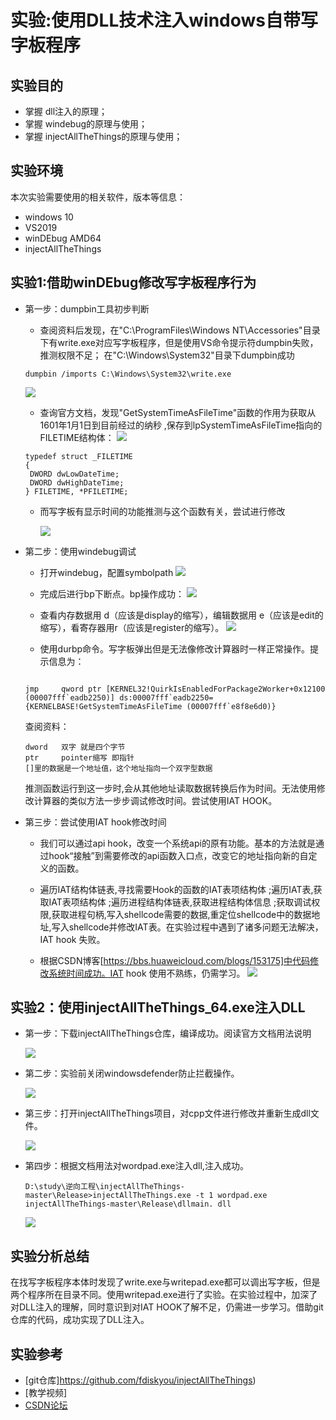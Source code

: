 #  实验:使用DLL技术注入windows自带写字板程序 

## 实验目的

- 掌握 dll注入的原理；
- 掌握 windebug的原理与使用；
- 掌握 injectAllTheThings的原理与使用；

## 实验环境

本次实验需要使用的相关软件，版本等信息：

- windows 10
- VS2019
- winDEbug AMD64
- injectAllTheThings

  
## 实验1:借助winDEbug修改写字板程序行为



+ 第一步：dumpbin工具初步判断

  + 查阅资料后发现，在"C:\ProgramFiles\Windows NT\Accessories"目录下有write.exe对应写字板程序，但是使用VS命令提示符dumpbin失败，推测权限不足；
  在"C:\Windows\System32"目录下dumpbin成功
  ```
  dumpbin /imports C:\Windows\System32\write.exe
  ```
  ![](img/dumpbin.PNG)
  + 查询官方文档，发现"GetSystemTimeAsFileTime"函数的作用为获取从1601年1月1日到目前经过的纳秒 ,保存到lpSystemTimeAsFileTime指向的FILETIME结构体：
  ![](img/gfwd.PNG)
  ```
  typedef struct _FILETIME 
  { 
   DWORD dwLowDateTime; 
   DWORD dwHighDateTime; 
  } FILETIME, *PFILETIME; 
  ```
  
  

    
  + 而写字板有显示时间的功能推测与这个函数有关，尝试进行修改
    
    ![](img/time.PNG)

+ 第二步：使用windebug调试

  + 打开windebug，配置symbolpath
  ![](img/sp.PNG)
   
  
  + 完成后进行bp下断点。bp操作成功：
  ![](img/bpok.PNG)
  
  + 查看内存数据用 d（应该是display的缩写），编辑数据用 e（应该是edit的缩写），看寄存器用r（应该是register的缩写）。
  ![](img/dr.PNG)
  
  + 使用durbp命令。写字板弹出但是无法像修改计算器时一样正常操作。提示信息为：
  ```

  jmp     qword ptr [KERNEL32!QuirkIsEnabledForPackage2Worker+0x12100 (00007fff`eadb2250)] ds:00007fff`eadb2250={KERNELBASE!GetSystemTimeAsFileTime (00007fff`e8f8e6d0)}

  ```
  查阅资料：
  ```
  dword   双字 就是四个字节
  ptr     pointer缩写 即指针
  []里的数据是一个地址值，这个地址指向一个双字型数据
  ```
  推测函数运行到这一步时,会从其他地址读取数据转换后作为时间。无法使用修改计算器的类似方法一步步调试修改时间。尝试使用IAT HOOK。

+ 第三步：尝试使用IAT hook修改时间

  + 我们可以通过api hook，改变一个系统api的原有功能。基本的方法就是通过hook“接触”到需要修改的api函数入口点，改变它的地址指向新的自定义的函数。

  + 遍历IAT结构体链表,寻找需要Hook的函数的IAT表项结构体 ;遍历IAT表,获取IAT表项结构体 ;遍历进程结构体链表,获取进程结构体信息 ;获取调试权限,获取进程句柄,写入shellcode需要的数据,重定位shellcode中的数据地址,写入shellcode并修改IAT表。在实验过程中遇到了诸多问题无法解决，IAT hook 失败。

  + 根据CSDN博客[https://bbs.huaweicloud.com/blogs/153175]中代码修改系统时间成功。IAT hook 使用不熟练，仍需学习。
  ![](img/timeok.PNG)


  


## 实验2：使用injectAllTheThings_64.exe注入DLL

+ 第一步：下载injectAllTheThings仓库，编译成功。阅读官方文档用法说明

  ![](img/inok.PNG)

+ 第二步：实验前关闭windowsdefender防止拦截操作。

  ![](img/wd.PNG)

+ 第三步：打开injectAllTheThings项目，对cpp文件进行修改并重新生成dll文件。

  ![](img/redll.PNG)

+ 第四步：根据文档用法对wordpad.exe注入dll,注入成功。
  ```
  D:\study\逆向工程\injectAllTheThings-master\Release>injectAllTheThings.exe -t 1 wordpad.exe injectAllTheThings-master\Release\dllmain. dll
  ```
  ![](img/pd.PNG)
  

## 实验分析总结

  在找写字板程序本体时发现了write.exe与writepad.exe都可以调出写字板，但是两个程序所在目录不同。使用writepad.exe进行了实验。在实验过程中，加深了对DLL注入的理解，同时意识到对IAT HOOK了解不足，仍需进一步学习。借助git仓库的代码，成功实现了DLL注入。





## 实验参考
+ [git仓库]https://github.com/fdiskyou/injectAllTheThings)
+ [教学视频]
+ [CSDN论坛](blog.csdn.net/weixin_33953249/article/details/92665946)









